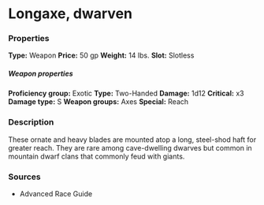 ﻿---
Title: "Longaxe, dwarven"
Type: "Weapon"
Price: "50 gp"
Weight: "14 lbs."
Slot: "Slotless"
Proficiency group: "Exotic"
Weapon properties Type: "Two-Handed"
Damage: "1d12"
Critical: "x3"
Damage type: "S"
Weapon groups: "Axes"
Special: "Reach"
Description: |
  "These ornate and heavy blades are mounted atop a long, steel-shod haft for greater reach. They are rare among cave-dwelling dwarves but common in mountain dwarf clans that commonly feud with giants."
Sources: "['Advanced Race Guide']"
---

# Longaxe, dwarven

### Properties

**Type:** Weapon **Price:** 50 gp **Weight:** 14 lbs. **Slot:** Slotless

##### Weapon properties

**Proficiency group:** Exotic **Type:** Two-Handed **Damage:** 1d12 **Critical:** x3 **Damage type:** S **Weapon groups:** Axes **Special:** Reach

### Description

These ornate and heavy blades are mounted atop a long, steel-shod haft for greater reach. They are rare among cave-dwelling dwarves but common in mountain dwarf clans that commonly feud with giants.

### Sources

* Advanced Race Guide
